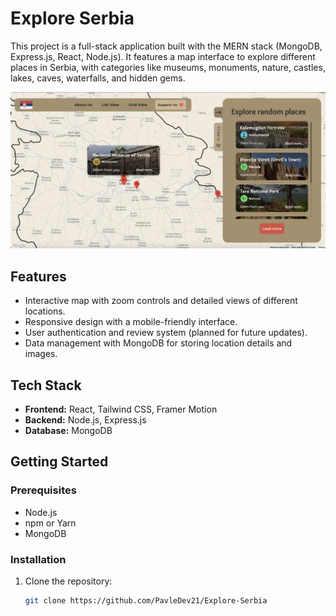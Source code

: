 # Explore Serbia
This project is a full-stack application built with the MERN stack (MongoDB, Express.js, React, Node.js). It features a map interface to explore different places in Serbia, with categories like museums, monuments, nature, castles, lakes, caves, waterfalls, and hidden gems.

![Explore Serbia](https://github.com/PavleDev21/Explore-Serbia/blob/main/presentation_image.png?raw=true)
## Features

- Interactive map with zoom controls and detailed views of different locations.
- Responsive design with a mobile-friendly interface.
- User authentication and review system (planned for future updates).
- Data management with MongoDB for storing location details and images.
  
## Tech Stack

- **Frontend:** React, Tailwind CSS, Framer Motion
- **Backend:** Node.js, Express.js
- **Database:** MongoDB

## Getting Started

### Prerequisites

- Node.js
- npm or Yarn
- MongoDB

### Installation

1. Clone the repository:
   ```sh
   git clone https://github.com/PavleDev21/Explore-Serbia
